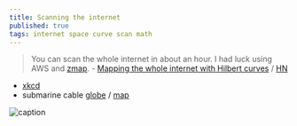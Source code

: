```yaml
---
title: Scanning the internet
published: true
tags: internet space curve scan math
---
```

> You can scan the whole internet in about an hour. I had luck using AWS and [zmap](https://github.com/zmap/zmap). -  [Mapping the whole internet with Hilbert curves](https://blog.benjojo.co.uk/post/scan-ping-the-internet-hilbert-curve) / [HN](https://news.ycombinator.com/item?id=16890274)

- [xkcd](https://www.xkcd.com/195/)
- submarine cable [globe](https://globe.gl/example/submarine-cables/) / [map](https://www.submarinecablemap.com/)

![caption](https://blog.benjojo.co.uk/asset/du4vcT8nUl)
